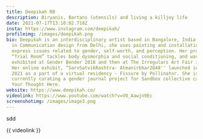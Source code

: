 ```yaml
---
title: Deepikah RB
description: Biryanis, Bartans (utensils) and living a killjoy life
date: 2021-07-17T13:10:02.718Z
insta: https://www.instagram.com/deepikah/
profileimg: /images/deepikah.png
bio: Deepikah is an interdisciplinary artist based in Bangalore, India. Trained
  in Communication design from Delhi, she uses painting and installation art to
  express issues related to gender, self-worth, and perception. Her project
  “Trial Room” tackles body dysmorphia and social conditioning, and was
  exhibited at Gender Bender 2018 and then at The Irregulars Art Fair in 2019.
  Her online exhibit, “SarvSatvikRashtra- Atmanirbhar2Q48'' launched in January
  2021 as a part of a virtual residency - Fissure by Pollinator. She is
  currently curating a gender journal project for Sandbox collective called Rest
  Your Thought Here.
website: https://www.deepikah.co/
videolink: https://www.youtube.com/watch?v=VO_Aawjn9Ec
screenshotimg: /images/image3.png
---
```

sdd

{{ videolink }}